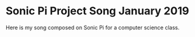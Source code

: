 # Sonic Pi Project Song January 2019
Here is my song composed on Sonic Pi for a computer science class. 
